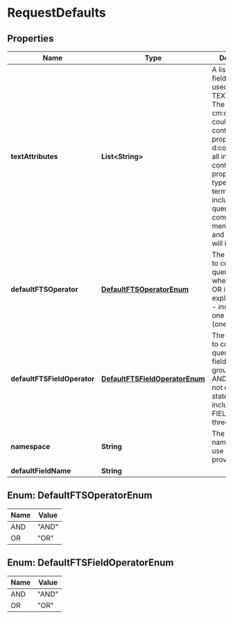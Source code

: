
# RequestDefaults

## Properties
Name | Type | Description | Notes
------------ | ------------- | ------------- | -------------
**textAttributes** | **List&lt;String&gt;** | A list of query fields/properties used to expand TEXT: queries. The default is cm:content. You could include all content properties using d:content or list all individual content properties or types. As more terms are included the query size, complexity, memory impact and query time will increase.  |  [optional]
**defaultFTSOperator** | [**DefaultFTSOperatorEnum**](#DefaultFTSOperatorEnum) | The default way to combine query parts when AND or OR is not explicitly stated - includes ! - + one two three (one two three)  |  [optional]
**defaultFTSFieldOperator** | [**DefaultFTSFieldOperatorEnum**](#DefaultFTSFieldOperatorEnum) | The default way to combine query parts in field query groups when AND or OR is not explicitly stated - includes ! - + FIELD:(one two three)  |  [optional]
**namespace** | **String** | The default name space to use if one is not provided |  [optional]
**defaultFieldName** | **String** |  |  [optional]


<a name="DefaultFTSOperatorEnum"></a>
## Enum: DefaultFTSOperatorEnum
Name | Value
---- | -----
AND | &quot;AND&quot;
OR | &quot;OR&quot;


<a name="DefaultFTSFieldOperatorEnum"></a>
## Enum: DefaultFTSFieldOperatorEnum
Name | Value
---- | -----
AND | &quot;AND&quot;
OR | &quot;OR&quot;



